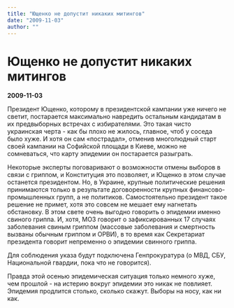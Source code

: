 ```yaml
---
title: "Ющенко не допустит никаких митингов"
date: "2009-11-03"
author: ""
---
```


# Ющенко не допустит никаких митингов

**2009-11-03** 

Президент Ющенко, которому в президентской кампании уже ничего не светит, постарается максимально навредить остальным кандидатам в их предвыборных встречах с избирателями. Это такая чисто украинская черта - как бы плохо не жилось, главное, чтоб у соседа было хуже. И хотя он сам «пострадал», отменив многолюдный старт своей кампании на Софийской площади в Киеве, можно не сомневаться, что карту эпидемии он постарается разыграть.

Некоторые эксперты поговаривают о возможности отмены выборов в связи с гриппом, и Конституция это позволяет,  и Ющенко в этом случае останется президентом. Но, в Украине, крупные политические решения принимаются только в результате договоренности крупных финансово-промышленных групп, а не политиков. Самостоятельно президент такое решение не примет, хотя это совсем не мешает ему нагнетать обстановку. В этом свете очень выгодно говорить о эпидемии именно свиного гриппа. И, хотя, МОЗ говорит о зафиксированных 17 случаях заболевания свиным гриппом (массовые заболевания и смертность вызваны обычным гриппом и ОРВИ), в то время как Секретариат президента говорит непременно о эпидемии свинного гриппа.

Для соблюдения указа будут подключена Генпрокуратура (о МВД, СБУ, Национальной гвардии, пока что не говорится).

Правда этой осенью эпидемическая ситуация только немного хуже, чем прошлой - на истерию вокруг эпидемии это никак не повлияет. Эпидемия продлится столько, сколько скажут. Выборы на носу, как ни как.